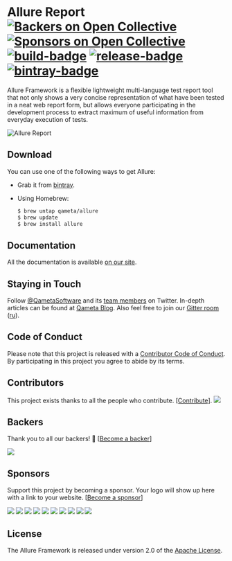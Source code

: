 [license]: http://www.apache.org/licenses/LICENSE-2.0 "Apache License 2.0"
[blog]: https://qameta.io/blog
[gitter]: https://gitter.im/allure-framework/allure-core
[gitter-ru]: https://gitter.im/allure-framework/allure-ru
[twitter]: https://twitter.com/QametaSoftware "Qameta Software"
[twitter-team]: https://twitter.com/QametaSoftware/lists/team/members "Team"
[build]: https://ci.qameta.io/job/allure2/job/master "Build"
[build-badge]: https://ci.qameta.io/buildStatus/icon?job=allure2/master
[bintray]: https://bintray.com/qameta/generic/allure2 "Bintray"
[bintray-badge]: https://img.shields.io/bintray/v/qameta/generic/allure2.svg?style=flat
[release]: https://github.com/allure-framework/allure2/releases/latest "Latest release"
[release-badge]: https://img.shields.io/github/release/allure-framework/allure2.svg?style=flat
[CONTRIBUTING.md]: .github/CONTRIBUTING.md
[CODE_OF_CONDUCT.md]: CODE_OF_CONDUCT.md
[docs]: https://docs.qameta.io/allure/2.0/

# Allure Report [![Backers on Open Collective](https://opencollective.com/allure-report/backers/badge.svg)](#backers) [![Sponsors on Open Collective](https://opencollective.com/allure-report/sponsors/badge.svg)](#sponsors)[![build-badge][]][build] [![release-badge][]][release] [![bintray-badge][]][bintray]

Allure Framework is a flexible lightweight multi-language test report tool that not only 
shows a very concise representation of what have been tested in a neat web report form, 
but allows everyone participating in the development process to extract maximum of useful 
information from everyday execution of tests.

![Allure Report](.github/readme-img.png)

## Download 

You can use one of the following ways to get Allure:

* Grab it from [bintray][bintray]. 
* Using Homebrew: 

    ```bash
    $ brew untap qameta/allure
    $ brew update
    $ brew install allure
    ```

## Documentation 

All the documentation is available [on our site][docs].

## Staying in Touch

Follow [@QametaSoftware][twitter] and its [team members][twitter-team] on Twitter. In-depth articles can
be found at [Qameta Blog][blog]. Also feel free to join our 
[Gitter room][gitter] ([ru][gitter-ru]).

## Code of Conduct

Please note that this project is released with a [Contributor Code of Conduct][CODE_OF_CONDUCT.md]. By participating in this project you agree to abide by its terms.

## Contributors

This project exists thanks to all the people who contribute. [[Contribute]](CONTRIBUTING.md).
<a href="graphs/contributors"><img src="https://opencollective.com/allure-report/contributors.svg?width=890" /></a>


## Backers

Thank you to all our backers! 🙏 [[Become a backer](https://opencollective.com/allure-report#backer)]

<a href="https://opencollective.com/allure-report#backers" target="_blank"><img src="https://opencollective.com/allure-report/backers.svg?width=890"></a>


## Sponsors

Support this project by becoming a sponsor. Your logo will show up here with a link to your website. [[Become a sponsor](https://opencollective.com/allure-report#sponsor)]

<a href="https://opencollective.com/allure-report/sponsor/0/website" target="_blank"><img src="https://opencollective.com/allure-report/sponsor/0/avatar.svg"></a>
<a href="https://opencollective.com/allure-report/sponsor/1/website" target="_blank"><img src="https://opencollective.com/allure-report/sponsor/1/avatar.svg"></a>
<a href="https://opencollective.com/allure-report/sponsor/2/website" target="_blank"><img src="https://opencollective.com/allure-report/sponsor/2/avatar.svg"></a>
<a href="https://opencollective.com/allure-report/sponsor/3/website" target="_blank"><img src="https://opencollective.com/allure-report/sponsor/3/avatar.svg"></a>
<a href="https://opencollective.com/allure-report/sponsor/4/website" target="_blank"><img src="https://opencollective.com/allure-report/sponsor/4/avatar.svg"></a>
<a href="https://opencollective.com/allure-report/sponsor/5/website" target="_blank"><img src="https://opencollective.com/allure-report/sponsor/5/avatar.svg"></a>
<a href="https://opencollective.com/allure-report/sponsor/6/website" target="_blank"><img src="https://opencollective.com/allure-report/sponsor/6/avatar.svg"></a>
<a href="https://opencollective.com/allure-report/sponsor/7/website" target="_blank"><img src="https://opencollective.com/allure-report/sponsor/7/avatar.svg"></a>
<a href="https://opencollective.com/allure-report/sponsor/8/website" target="_blank"><img src="https://opencollective.com/allure-report/sponsor/8/avatar.svg"></a>
<a href="https://opencollective.com/allure-report/sponsor/9/website" target="_blank"><img src="https://opencollective.com/allure-report/sponsor/9/avatar.svg"></a>



## License

The Allure Framework is released under version 2.0 of the [Apache License][license].
